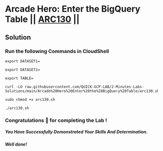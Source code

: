 # Arcade Hero: Enter the BigQuery Table || [ARC130](https://www.cloudskillsboost.google/focuses/85626?&parent=catalog) ||

## Solution 

### Run the following Commands in CloudShell

```
export DATASET1=

export DATASET2=

export TABLE=
```
```
curl -LO raw.githubusercontent.com/QUICK-GCP-LAB/2-Minutes-Labs-Solutions/main/Arcade%20Hero%20Enter%20the%20BigQuery%20Table/arc130.sh

sudo chmod +x arc130.sh

./arc130.sh
```

### Congratulations 🎉 for completing the Lab !

##### *You Have Successfully Demonstrated Your Skills And Determination.*

#### *Well done!*

